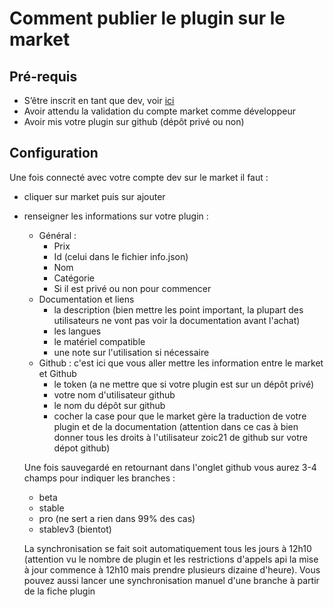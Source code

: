# Comment publier le plugin sur le market

## Pré-requis

- S’être inscrit en tant que dev, voir [ici](https://www.jeedom.com/site/fr/dev.html)
- Avoir attendu la validation du compte market comme développeur
- Avoir mis votre plugin sur github (dépôt privé ou non)

## Configuration

Une fois connecté avec votre compte dev sur le market il faut :

- cliquer sur market puis sur ajouter
- renseigner les informations sur votre plugin :
  - Général :
    - Prix
    - Id (celui dans le fichier info.json)
    - Nom
    - Catégorie
    - Si il est privé ou non pour commencer
  - Documentation et liens
    - la description (bien mettre les point important, la plupart des utilisateurs ne vont pas voir la documentation avant l'achat)
    - les langues
    - le matériel compatible
    - une note sur l'utilisation si nécessaire
  - Github : c'est ici que vous aller mettre les information entre le market et Github
    - le token (a ne mettre que si votre plugin est sur un dépôt privé)
    - votre nom d'utilisateur github
    - le nom du dépôt sur github
    - cocher la case pour que le market gère la traduction de votre plugin et de la documentation (attention dans ce cas à bien donner tous les droits à l'utilisateur zoic21 de github sur votre dépot github)

   Une fois sauvegardé en retournant dans l'onglet github vous aurez 3-4 champs pour indiquer les branches :

   - beta
   - stable
   - pro (ne sert a rien dans 99% des cas)
   - stablev3 (bientot)

   La synchronisation se fait soit automatiquement tous les jours à 12h10 (attention vu le nombre de plugin et les restrictions d'appels api la mise à jour commence à 12h10 mais prendre plusieurs dizaine d'heure). Vous pouvez aussi lancer une synchronisation manuel d'une branche à partir de la fiche plugin
